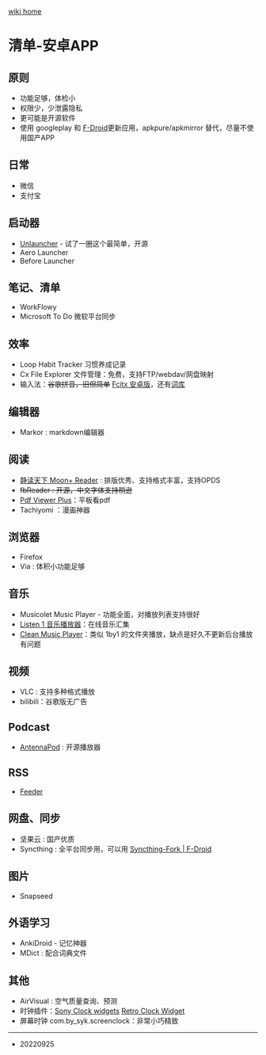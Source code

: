 <a href="../index.html">wiki home</a>

# 清单-安卓APP

## 原则

- 功能足够，体检小
- 权限少，少泄露隐私
- 更可能是开源软件
- 使用 googleplay 和 [F-Droid](https://f-droid.org/)更新应用，apkpure/apkmirror 替代，尽量不使用国产APP


## 日常

- 微信
- 支付宝

## 启动器

- [Unlauncher](https://github.com/jkuester/unlauncher) - 试了一圈这个最简单，开源
- Aero Launcher
- Before Launcher

## 笔记、清单

- WorkFlowy
- Microsoft To Do 微软平台同步


##  效率

- Loop Habit Tracker 习惯养成记录
- Cx File Explorer 文件管理：免费，支持FTP/webdav/网盘映射
- 输入法：~~谷歌拼音，旧但简单~~ [Fcitx 安卓版](https://github.com/fcitx5-android/fcitx5-android)，还有[词库](https://github.com/wuhgit/CustomPinyinDictionary)

## 编辑器

- Markor : markdown编辑器

## 阅读

- [静读天下 Moon+ Reader](https://moondownload.com/chinese.html) : 排版优秀、支持格式丰富，支持OPDS
- ~~fbReader : 开源，中文字体支持稍逊~~
- [Pdf Viewer Plus](https://f-droid.org/en/packages/com.gsnathan.pdfviewer/)：平板看pdf
- Tachiyomi ：漫画神器

## 浏览器

- Firefox
- Via : 体积小功能足够

## 音乐

- Musicolet Music Player - 功能全面，对播放列表支持很好
- [Listen 1 音乐播放器](https://listen1.github.io/listen1/)：在线音乐汇集
- [Clean Music Player](https://apkpure.com/clean-music-player/com.myskyspark.music)：类似 1by1 的文件夹播放，缺点是好久不更新后台播放有问题

## 视频

- VLC : 支持多种格式播放
- bilibili：谷歌版无广告

## Podcast

- [AntennaPod](https://antennapod.org/) : 开源播放器

## RSS

- [Feeder](https://f-droid.org/zh_Hans/packages/com.nononsenseapps.feeder/)

## 网盘、同步

- 坚果云 : 国产优质
- Syncthing : 全平台同步用，可以用 [Syncthing-Fork | F-Droid ](https://f-droid.org/zh_Hans/packages/com.github.catfriend1.syncthingandroid/)

## 图片

- Snapseed

## 外语学习

- AnkiDroid - 记忆神器
- MDict : 配合词典文件

## 其他

- AirVisual : 空气质量查询、预测
- 时钟插件：[Sony Clock widgets](https://www.apkmirror.com/apk/sony-mobile-communications/clock-widgets/) [Retro Clock Widget](https://play.google.com/store/apps/details?id=nl.jsource.retroclock.android)
- 屏幕时钟 com.by_syk.screenclock：非常小巧精致


---

- 20220925